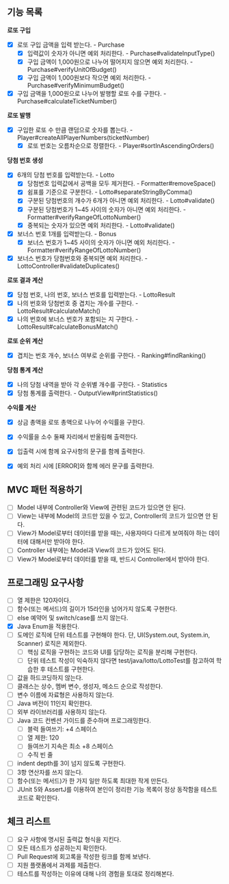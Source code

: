 ## 기능 목록

**로또 구입**

- [x] 로또 구입 금액을 입력 받는다. - Purchase
    - [x] 입력값이 숫자가 아니면 예외 처리한다. - Purchase#validateInputType()
    - [x] 구입 금액이 1,000원으로 나누어 떨어지지 않으면 예외 처리한다. - Purchase#verifyUnitOfBudget()
    - [x] 구입 금액이 1,000원보다 작으면 예외 처리한다. - Purchase#verifyMinimumBudget()
- [x] 구입 금액을 1,000원으로 나누어 발행할 로또 수를 구한다. - Purchase#calculateTicketNumber()

**로또 발행**

- [x] 구입한 로또 수 만큼 랜덤으로 숫자를 뽑는다. - Player#createAllPlayerNumbers(ticketNumber)
    - [x] 로또 번호는 오름차순으로 정렬한다. - Player#sortInAscendingOrders()

**당첨 번호 생성**

- [x] 6개의 당첨 번호를 입력받는다. - Lotto
    - [x] 당첨번호 입력값에서 공백을 모두 제거한다. - Formatter#removeSpace()
    - [x] 쉼표를 기준으로 구분한다. - Lotto#separateStringByComma()
    - [x] 구분된 당첨번호의 개수가 6개가 아니면 예외 처리한다. - Lotto#validate()
    - [x] 구분된 당첨번호가 1~45 사이의 숫자가 아니면 예외 처리한다. - Formatter#verifyRangeOfLottoNumber()
    - [x] 중복되는 숫자가 있으면 예외 처리한다. - Lotto#validate()
- [x] 보너스 번호 1개를 입력받는다. - Bonus
    - [x] 보너스 번호가 1~45 사이의 숫자가 아니면 예외 처리한다. - Formatter#verifyRangeOfLottoNumber()
- [x] 보너스 번호가 당첨번호와 중복되면 예외 처리한다. - LottoController#validateDuplicates()

**로또 결과 계산**

- [x] 당첨 번호, 나의 번호, 보너스 번호를 입력받는다. - LottoResult
- [x] 나의 번호와 당첨번호 중 겹치는 개수를 구한다. - LottoResult#calculateMatch()
- [x] 나의 번호에 보너스 번호가 포함되는 지 구한다. - LottoResult#calculateBonusMatch()

**로또 순위 계산**

- [x] 겹치는 번호 개수, 보너스 여부로 순위를 구한다. - Ranking#findRanking()

**당첨 통계 계산**

- [x] 나의 당첨 내역을 받아 각 순위별 개수를 구한다. - Statistics
- [x] 당첨 통계를 출력한다. - OutputView#printStatistics()

**수익률 계산**

- [x] 상금 총액을 로또 총액으로 나누어 수익률을 구한다.
- [x] 수익률을 소수 둘째 자리에서 반올림해 출력한다.


- [x] 입출력 시에 함께 요구사항의 문구를 함께 출력한다.
- [x] 예외 처리 시에 [ERROR]와 함께 에러 문구를 출력한다.

## MVC 패턴 적용하기

- [ ] Model 내부에 Controller와 View에 관련된 코드가 있으면 안 된다.
- [ ] View는 내부에 Model의 코드만 있을 수 있고, Controller의 코드가 있으면 안 된다.
- [ ] View가 Model로부터 데이터를 받을 때는, 사용자마다 다르게 보여줘야 하는 데이터에 대해서만 받아야 한다.
- [ ] Controller 내부에는 Model과 View의 코드가 있어도 된다.
- [ ] View가 Model로부터 데이터를 받을 때, 반드시 Controller에서 받아야 한다.

## 프로그래밍 요구사항

- [ ] 열 제한은 120자이다. 
- [ ] 함수(또는 메서드)의 길이가 15라인을 넘어가지 않도록 구현한다.
- [ ] else 예약어 및 switch/case를 쓰지 않는다.
- [x] Java Enum을 적용한다.
- [ ] 도메인 로직에 단위 테스트를 구현해야 한다. 단, UI(System.out, System.in, Scanner) 로직은 제외한다.
    - [ ] 핵심 로직을 구현하는 코드와 UI를 담당하는 로직을 분리해 구현한다.
    - [ ] 단위 테스트 작성이 익숙하지 않다면 test/java/lotto/LottoTest를 참고하여 학습한 후 테스트를 구현한다.
- [ ] 값을 하드코딩하지 않는다.
- [ ] 클래스는 상수, 멤버 변수, 생성자, 메소드 순으로 작성한다.
- [ ] 변수 이름에 자료형은 사용하지 않는다.
- [ ] Java 버전이 11인지 확인한다.
- [ ] 외부 라이브러리를 사용하지 않는다.
- [ ] Java 코드 컨벤션 가이드를 준수하며 프로그래밍한다.
    - [ ] 블럭 들여쓰기: +4 스페이스
    - [ ] 열 제한: 120
    - [ ] 들여쓰기 지속은 최소 +8 스페이스
    - [ ] 수직 빈 줄
- [ ] indent depth를 3이 넘지 않도록 구현한다.
- [ ] 3항 연산자를 쓰지 않는다.
- [ ] 함수(또는 메서드)가 한 가지 일만 하도록 최대한 작게 만든다.
- [ ] JUnit 5와 AssertJ를 이용하여 본인이 정리한 기능 목록이 정상 동작함을 테스트 코드로 확인한다.

## 체크 리스트

- [ ] 요구 사항에 명시된 출력값 형식을 지킨다.
- [ ] 모든 테스트가 성공하는지 확인한다.
- [ ] Pull Request에 회고록을 작성한 링크를 함께 보낸다.
- [ ] 지원 플랫폼에서 과제를 제출한다.
- [ ] 테스트를 작성하는 이유에 대해 나의 경험을 토대로 정리해본다.
